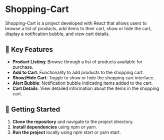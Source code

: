 # Shopping-Cart

Shopping-Cart is a project developed with React that allows users to browse a list of products, add items to their cart, show or hide the cart, display a notification bubble, and view cart details.

## 🌟 Key Features

- **Product Listing**: Browse through a list of products available for purchase.
- **Add to Cart**: Functionality to add products to the shopping cart.
- **Show/Hide Cart**: Toggle to show or hide the shopping cart interface.
- **Alert Bubble**: Notification bubble indicating items added to the cart.
- **Cart Details**: View detailed information about the items in the shopping cart.

## 🚀 Getting Started

1. **Clone the repository** and navigate to the project directory.
2. **Install dependencies** using npm or yarn.
3. **Run the project** locally using npm start or yarn start.
